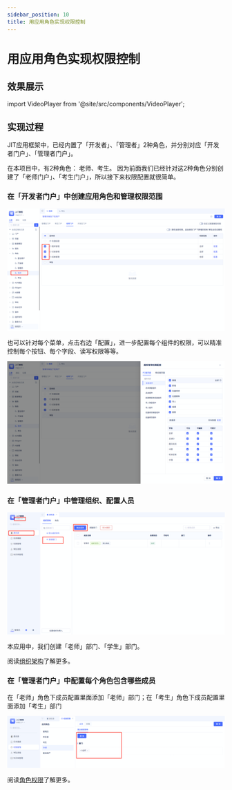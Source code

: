 ```yaml
---
sidebar_position: 10
title: 用应用角色实现权限控制
---
```

# 用应用角色实现权限控制

## 效果展示

import VideoPlayer from '@site/src/components/VideoPlayer';

<VideoPlayer relatePath="/docs/tutorial/role_effect.mp4" />

## 实现过程

JIT应用框架中，已经内置了「开发者」、「管理者」2种角色，并分别对应「开发者门户」、「管理者门户」。

在本项目中，有2种角色： 老师、考生。
因为前面我们已经针对这2种角色分别创建了「老师门户」、「考生门户」，所以接下来权限配置就很简单。

### 在「开发者门户」中创建应用角色和管理权限范围

![](../img/role_150631.png)

也可以针对每个菜单，点击右边「配置」，进一步配置每个组件的权限，可以精准控制每个按钮、每个字段、读写权限等等。

![](../img/role_150729.png)

### 在「管理者门户」中管理组织、配置人员

![](../img/role_155400.png)

本应用中，我们创建「老师」部门、「学生」部门。

阅读[组织架构](../../devguide/user-and-permission/organizational-structure)了解更多。

### 在「管理者门户」中配置每个角色包含哪些成员

在「老师」角色下成员配置里面添加「老师」部门；在「考生」角色下成员配置里面添加「考生」部门

![](../img/role_160224.png)

阅读[角色权限](../../devguide/user-and-permission/role-permissions)了解更多。
